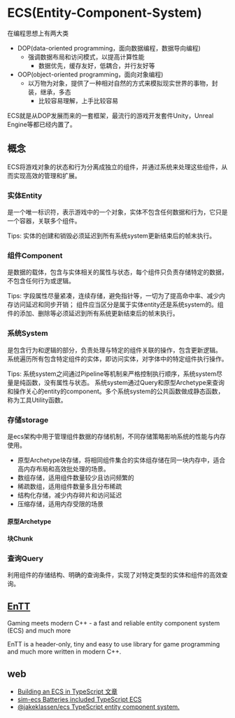 # ECS(Entity-Component-System)
在编程思想上有两大类
- DOP(data-oriented programming，面向数据编程，数据导向编程)
    - 强调数据布局和访问模式，以提高计算性能
        - 数据优先，缓存友好，低耦合，并行友好等
- OOP(object-oriented programming，面向对象编程)
    - 以万物为对象，提供了一种相对自然的方式来模拟现实世界的事物，封装，继承，多态
        - 比较容易理解，上手比较容易

ECS就是从DOP发展而来的一套框架，最流行的游戏开发套件Unity，Unreal Engine等都已经内置了。

## 概念
ECS将游戏对象的状态和行为分离成独立的组件，并通过系统来处理这些组件，从而实现高效的管理和扩展。

### 实体Entity

是一个唯一标识符，表示游戏中的一个对象，实体不包含任何数据和行为，它只是一个容器，关联多个组件。

Tips: 实体的创建和销毁必须延迟到所有系统system更新结束后的帧末执行。
### 组件Component

是数据的载体，包含与实体相关的属性与状态，每个组件只负责存储特定的数据，不包含任何行为或逻辑。

Tips: 字段属性尽量紧凑，连续存储，避免指针等，一切为了提高命中率、减少内存访问延迟和同步开销；
组件应当区分是属于实体entity还是系统system的。组件的添加、删除等必须延迟到所有系统更新结束后的帧末执行。
### 系统System

是包含行为和逻辑的部分，负责处理与特定的组件关联的操作，包含更新逻辑。
系统遍历所有包含特定组件的实体，即访问实体，对字体中的特定组件执行操作。

Tips: 系统system之间通过Pipeline等机制来严格控制执行顺序，系统system尽量是纯函数，没有属性与状态。
系统system通过Query和原型Archetype来查询和操作关心的entity的component。多个系统system的公共函数做成静态函数，
称为工具Utility函数。

### 存储storage

是ecs架构中用于管理组件数据的存储机制，不同存储策略影响系统的性能与内存使用。
- 原型Archetype块存储，将相同组件集合的实体组存储在同一块内存中，适合高内存布局和高效批处理的场景。
- 数组存储，适用组件数量较少且访问频繁的
- 稀疏数组，适用组件数量多且分布稀疏
- 结构化存储，减少内存碎片和访问延迟
- 压缩存储，适用内存受限的场景

#### 原型Archetype

#### 块Chunk

### 查询Query
利用组件的存储结构、明确的查询条件，实现了对特定类型的实体和组件的高效查询。


## [EnTT](https://github.com/skypjack/entt)

Gaming meets modern C++ - a fast and reliable entity component system (ECS) and much more

EnTT is a header-only, tiny and easy to use library for game programming and much more written in modern C++.

## web

- [Building an ECS in TypeScript 文章](https://maxwellforbes.com/posts/typescript-ecs-implementation/)
- [sim-ecs Batteries included TypeScript ECS](https://github.com/NSSTC/sim-ecs)
- [@jakeklassen/ecs TypeScript entity component system. ](https://github.com/jakeklassen/ecs)
